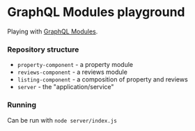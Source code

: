 
# GraphQL Modules playground

Playing with [GraphQL Modules](https://graphql-modules.com).

### Repository structure

- `property-component` - a property module
- `reviews-component` - a reviews module
- `listing-component` - a composition of property and reviews
- `server` - the "application/service"

### Running

Can be run with `node server/index.js`